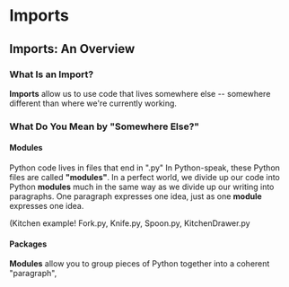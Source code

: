 # Imports

## Imports: An Overview

### What Is an Import?
**Imports** allow us to use code that lives somewhere else -- somewhere different than where we're currently working. 

### What Do You Mean by "Somewhere Else?"

#### Modules
Python code lives in files that end in ".py"
In Python-speak, these Python files are called **"modules"**.
In a perfect world, we divide up our code into Python **modules** much in the same way as we divide up our writing into paragraphs. One paragraph expresses one idea, just as one **module** expresses one idea.

(Kitchen example! Fork.py, Knife.py, Spoon.py, KitchenDrawer.py

#### Packages
**Modules** allow you to group pieces of Python together into a coherent "paragraph", 


<!--stackedit_data:
eyJoaXN0b3J5IjpbLTEzMDg2OTcyNjQsMTgxMTk3Mjk1MCw0Nz
M2MjExNDNdfQ==
-->